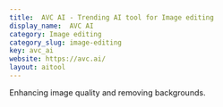 ```yaml
---
title:  AVC AI - Trending AI tool for Image editing
display_name:  AVC AI
category: Image editing
category_slug: image-editing
key: avc_ai
website: https://avc.ai/
layout: aitool
---
```


Enhancing image quality and removing backgrounds.
